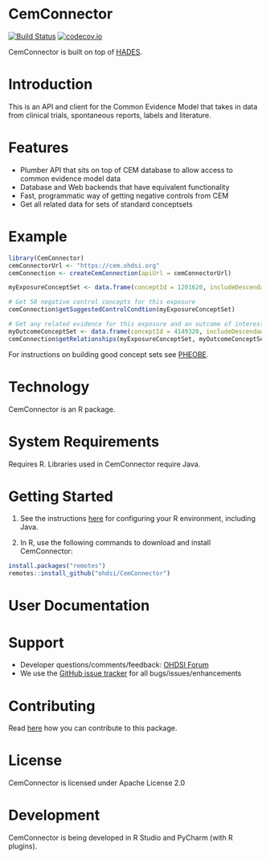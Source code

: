 CemConnector
====================

[![Build Status](https://github.com/OHDSI/CemConnector/workflows/R-CMD-check/badge.svg)](https://github.com/OHDSI/CemConnector/actions?query=workflow%3AR-CMD-check)
[![codecov.io](https://codecov.io/github/OHDSI/CemConnector/coverage.svg?branch=master)](https://codecov.io/github/OHDSI/CemConnector?branch=main)

CemConnector is built on top of [HADES](https://ohdsi.github.io/Hades).

Introduction
============
This is an API and client for the Common Evidence Model that takes in data from clinical trials, spontaneous reports,
 labels and literature.
 


Features
========
- Plumber API that sits on top of CEM database to allow access to common evidence model data
- Database and Web backends that have equivalent functionality
- Fast, programmatic way of getting negative controls from CEM
- Get all related data for sets of standard conceptsets

Example
========
```r
library(CemConnector)
cemConnectorUrl <- "https://cem.ohdsi.org"
cemConnection <- createCemConnection(apiUrl = cemConnectorUrl)

myExposureConceptSet <- data.frame(conceptId = 1201620, includeDescendants = 1, isExcluded = 0)

# Get 50 negative control concepts for this exposure
cemConnection$getSuggestedControlCondtion(myExposureConceptSet)

# Get any related evidence for this exposure and an outcome of interest
myOutcomeConceptSet <- data.frame(conceptId = 4149320, includeDescendants = 1, isExcluded = 0)
cemConnection$getRelationships(myExposureConceptSet, myOutcomeConceptSet, conditionSiblingLookupLevels = 1)

```
For instructions on building good concept sets see [PHEOBE](https://data.ohdsi.org/PHOEBE/).

Technology
============
CemConnector is an R package.

System Requirements
============
Requires R. Libraries used in CemConnector require Java.

Getting Started
===============

1. See the instructions [here](https://ohdsi.github.io/Hades/rSetup.html) for configuring your R environment, including Java.

2. In R, use the following commands to download and install CemConnector:

  ```r
  install.packages("remotes")
  remotes::install_github("ohdsi/CemConnector")
  ```

User Documentation
==================


Support
=======
* Developer questions/comments/feedback: <a href="http://forums.ohdsi.org/c/developers">OHDSI Forum</a>
* We use the <a href="https://github.com/OHDSI/CemConnector/issues">GitHub issue tracker</a> for all bugs/issues/enhancements

Contributing
============
Read [here](https://ohdsi.github.io/Hades/contribute.html) how you can contribute to this package.


License
=======
CemConnector is licensed under Apache License 2.0

Development
===========
CemConnector is being developed in R Studio and PyCharm (with R plugins).
